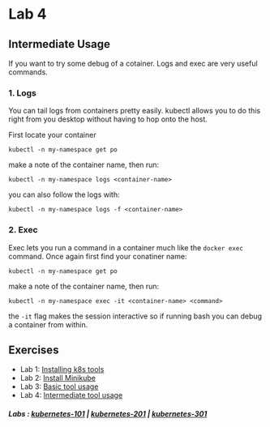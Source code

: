 # Lab 4

## Intermediate Usage

If you want to try some debug of a cotainer. Logs and exec are very useful commands.

### 1. Logs

You can tail logs from containers pretty easily. kubectl allows you to do this right from you desktop without having to hop onto the host.

First locate your container

```
kubectl -n my-namespace get po
```

make a note of the container name, then run:

```
kubectl -n my-namespace logs <container-name>
```

you can also follow the logs with:

```
kubectl -n my-namespace logs -f <container-name>
```

### 2. Exec

Exec lets you run a command in a container much like the ```docker exec``` command. Once again first find your conatiner name:

```
kubectl -n my-namespace get po
```

make a note of the container name, then run:

```
kubectl -n my-namespace exec -it <container-name> <command>
```

the ```-it``` flag makes the session interactive so if running bash you can debug a container from within.

## Exercises

- Lab 1: [Installing k8s tools](/kubernetes-101/labs/00-tools.md)
- Lab 2: [Install Minikube](/kubernetes-101/labs/01-minikube.md)
- Lab 3: [Basic tool usage](/kubernetes-101/labs/02-basic-usage.md)
- Lab 4: [Intermediate tool usage](/kubernetes-101/labs/03-intermediate-usage.md)

##### Labs : [kubernetes-101](/kubernetes-101/) | [kubernetes-201](/kubernetes-201/) | [kubernetes-301](/kubernetes-301/)
